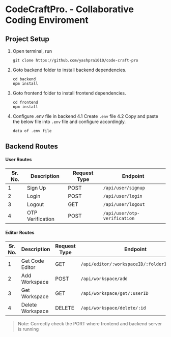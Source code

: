 # CodeCraftPro. - Collaborative Coding Enviroment
## Project Setup
1. Open terminal, run
	```
	git clone https://github.com/yashpra1010/code-craft-pro
	```
2. Goto backend folder to install backend dependencies.
	```
	cd backend
	npm install
	```
3. Goto frontend folder to install frontend dependencies.
	```
	cd frontend
	npm install
	```
4. Configure .env file in backend
			4.1 Create `.env` file
			4.2 Copy and paste the below file into `.env` file and configure accordingly.
	```
	data of .env file
	```
## Backend Routes
#### User Routes

| Sr. No.|Description| Request Type  | Endpoint  |
|---|---|---|---|
|1|Sign Up| POST  | `/api/user/signup`  |
|2|Login| POST  |  `/api/user/login` |
|3|Logout|  GET |  `/api/user/logout` |
|4|OTP Verification|POST|`/api/user/otp-verification`|

#### Editor Routes

| Sr. No.|Description| Request Type  | Endpoint  |
|---|---|---|---|
|1|Get Code Editor| GET  | `/api/editor/:workspaceID/:folderID/:fileID`  |
|2|Add Workspace| POST  |  `/api/workspace/add` |
|3|Get Workspace|  GET |  `/api/workspace/get/:userID` |
|4|Delete Workspace|DELETE|`/api/workspace/delete/:id`|

> Note: Correctly check the PORT where frontend and backend server is running